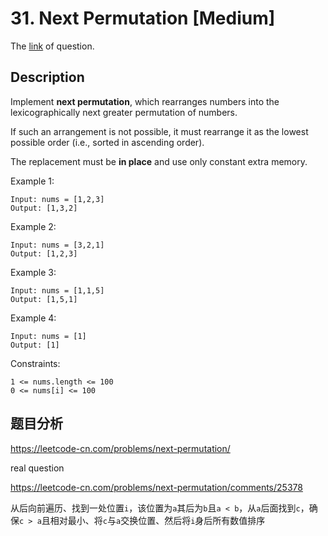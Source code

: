 # 31. Next Permutation [Medium]

The [link](https://leetcode.com/problems/next-permutation/) of question.

## Description

Implement **next permutation**, which rearranges numbers into the lexicographically next greater permutation of numbers.

If such an arrangement is not possible, it must rearrange it as the lowest possible order (i.e., sorted in ascending order).

The replacement must be **in place** and use only constant extra memory.

Example 1:
```
Input: nums = [1,2,3]
Output: [1,3,2]
```

Example 2:
```
Input: nums = [3,2,1]
Output: [1,2,3]
```

Example 3:
```
Input: nums = [1,1,5]
Output: [1,5,1]
```

Example 4:
```
Input: nums = [1]
Output: [1]
```

Constraints:
```
1 <= nums.length <= 100
0 <= nums[i] <= 100
```

## 题目分析

<!-- todo -->

https://leetcode-cn.com/problems/next-permutation/

real question

https://leetcode-cn.com/problems/next-permutation/comments/25378

<!-- todo -->

从后向前遍历、找到一处位置`i`，该位置为`a`其后为`b`且`a < b`，从`a`后面找到`c`，确保`c > a`且相对最小、将`c`与`a`交换位置、然后将`i`身后所有数值排序


